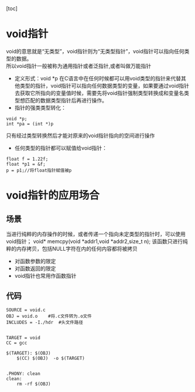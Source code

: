 [toc]
# void指针

void的意思就是“无类型”，void指针则为“无类型指针”，void指针可以指向任何类型的数据。  
所以void指针一般被称为通用指针或者泛指针,或者叫做万能指针

+ 定义形式：void *p
在C语言中在任何时候都可以用void类型的指针来代替其他类型的指针，void指针可以指向任何数据类型的变量，如果要通过void指针去获取它所指向的变量值时候，需要先将void指针强制类型转换成和变量名类型想匹配的数据类型指针后再进行操作。
+ 指针的强类类型转化：
```
void *p;
int *pa = (int *)p
```
只有经过类型转换然后才能对原来的void指针指向的空间进行操作

+ 任何类型的指针都可以赋值给void指针：
```
float f = 1.22f;
float *p1 = &f;
p = p1;//将float指针赋值被p
```

# void指针的应用场合
## 场景
当进行纯粹的内存操作的时候，或者传递一个指向未定类型的指针时，可以使用void指针；
void* memcpy(void *addr1,void *addr2,size_t n);
该函数只进行纯粹的内存拷贝，包括NULL字符在内的任何内容都将被拷贝
+ 对函数参数的限定
+ 对函数返回的限定
+ void指针也常用作函数指针

## 代码
```
SOURCE = void.c
OBJ = void.o	#将.c文件转为.o文件
INCLUDES = -I./hdr	#头文件路径


TARGET = void
CC = gcc

$(TARGET): $(OBJ)	
	$(CC) $(OBJ)  -o $(TARGET) 


.PHONY: clean
clean:
	rm -rf $(OBJ) 
```